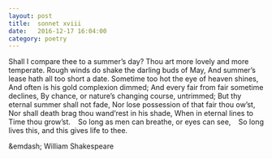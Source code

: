 ```yaml
---
layout: post
title:  sonnet xviii
date:   2016-12-17 16:04:00
category: poetry
---
```


Shall I compare thee to a summer’s day?
Thou art more lovely and more temperate.
Rough winds do shake the darling buds of May,
And summer’s lease hath all too short a date.
Sometime too hot the eye of heaven shines,
And often is his gold complexion dimmed;
And every fair from fair sometime declines,
By chance, or nature’s changing course, untrimmed;
But thy eternal summer shall not fade,
Nor lose possession of that fair thou ow’st,
Nor shall death brag thou wand’rest in his shade,
When in eternal lines to Time thou grow’st.
&ensp; So long as men can breathe, or eyes can see,
&ensp; So long lives this, and this gives life to thee.

&emdash; William Shakespeare